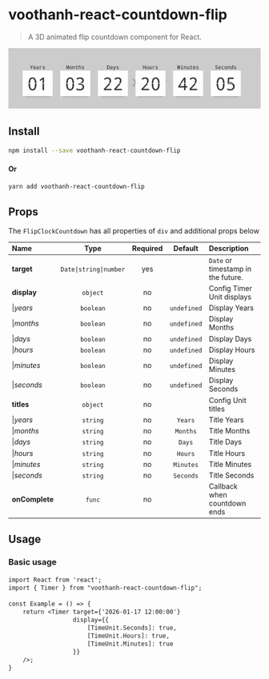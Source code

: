 # voothanh-react-countdown-flip

> A 3D animated flip countdown component for React.

<div align="center">
    <img src="./demo.gif" alt="Demo" />
</div>

## Install
````bash
npm install --save voothanh-react-countdown-flip
````
#### Or
````bash
yarn add voothanh-react-countdown-flip
````

## Props

The <code>FlipClockCountdown</code> has all properties of `div` and additional props below

| Name           |                   Type                    | Required |        Default         | Description                                   |
|:---------------|:-----------------------------------------:| :------: |:----------------------:|:----------------------------------------------|
| **target**     | <code>Date&#124;string&#124;number</code> |   yes    |                        | <code>Date</code> or timestamp in the future. |
| **display**    |            <code>object</code>            |    no    |                        | Config Timer Unit displays                    |
| \|*years*      |           <code>boolean</code>            |    no    | <code>undefined</code> | Display Years                                 |
| \|*months*     |           <code>boolean</code>            |    no    | <code>undefined</code> | Display Months                                |
| \|*days*       |           <code>boolean</code>            |    no    | <code>undefined</code> | Display Days                                  |
| \|*hours*      |           <code>boolean</code>            |    no    | <code>undefined</code> | Display Hours                                 |
| \|*minutes*    |           <code>boolean</code>            |    no    | <code>undefined</code> | Display Minutes                               |
| \|*seconds*    |           <code>boolean</code>            |    no    | <code>undefined</code> | Display Seconds                               |
| **titles**     |            <code>object</code>            |    no    |                        | Config Unit titles                            |
| \|*years*      |            <code>string</code>            |    no    |   <code>Years</code>   | Title Years                                   |
| \|*months*     |            <code>string</code>            |    no    |  <code>Months</code>   | Title Months                                  |
| \|*days*       |            <code>string</code>            |    no    |   <code>Days</code>    | Title Days                                    |
| \|*hours*      |            <code>string</code>            |    no    |   <code>Hours</code>   | Title Hours                                   |
| \|*minutes*    |            <code>string</code>            |    no    |  <code>Minutes</code>  | Title Minutes                                 |
| \|*seconds*    |            <code>string</code>            |    no    |  <code>Seconds</code>  | Title Seconds                                 |
| **onComplete** |             <code>func</code>             |    no    |                        | Callback when countdown ends                                      |


## Usage

### Basic usage

```tsx
import React from 'react';
import { Timer } from "voothanh-react-countdown-flip";

const Example = () => {
    return <Timer target={'2026-01-17 12:00:00'}
                  display={{
                      [TimeUnit.Seconds]: true,
                      [TimeUnit.Hours]: true,
                      [TimeUnit.Minutes]: true
                  }}
    />;
}
```